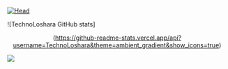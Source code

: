 [![Head](https://i.postimg.cc/25GC4tZf/1.png)](https://github.com/TechnoLoshara) 

![TechnoLoshara GitHub stats]<div align="center">(https://github-readme-stats.vercel.app/api?username=TechnoLoshara&theme=ambient_gradient&show_icons=true)</div>

![](https://komarev.com/ghpvc/?username=technoloshara&color=gray&style=for-the-badge)
